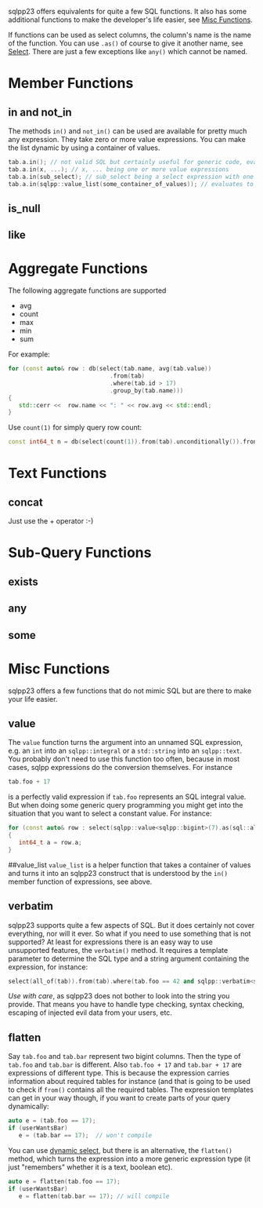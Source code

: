 sqlpp23 offers equivalents for quite a few SQL functions. It also has some additional functions to make the developer's life easier, see [Misc Functions](#Misc-Functions).

If functions can be used as select columns, the column's name is the name of the function. You can use `.as()` of course to give it another name, see [Select](Select.md). There are just a few exceptions like `any()` which cannot be named.

# Member Functions
## in and not_in
The methods `in()` and `not_in()` can be used are available for pretty much any expression. They take zero or more value expressions. You can make the list dynamic by using a container of values.

```C++
tab.a.in(); // not valid SQL but certainly useful for generic code, evaluates to a false expression (version 0.35 and later).
tab.a.in(x, ...); // x, ... being one or more value expressions
tab.a.in(sub_select); // sub_select being a select expression with one result column of appropriate type.
tab.a.in(sqlpp::value_list(some_container_of_values)); // evaluates to a false expression in case of an empty container
```

## is_null
## like

# Aggregate Functions
The following aggregate functions are supported
  * avg
  * count
  * max
  * min
  * sum

For example:
```C++
for (const auto& row : db(select(tab.name, avg(tab.value))
                             .from(tab)
                             .where(tab.id > 17)
                             .group_by(tab.name)))
{
   std::cerr <<  row.name << ": " << row.avg << std::endl;
}
```

Use `count(1)` for simply query row count:
```C++
const int64_t n = db(select(count(1)).from(tab).unconditionally()).front().count;
``` 

# Text Functions
## concat
Just use the + operator :-)

# Sub-Query Functions
## exists
## any
## some

# Misc Functions
sqlpp23 offers a few functions that do not mimic SQL but are there to make your life easier.

## value
The `value` function turns the argument into an unnamed SQL expression, e.g. an `int` into an `sqlpp::integral` or a `std::string` into an `sqlpp::text`. You probably don't need to use this function too often, because in most cases, sqlpp expressions do the conversion themselves. For instance
```C++
tab.foo + 17
```
is a perfectly valid expression if `tab.foo` represents an SQL integral value. But when doing some generic query programming you might get into the situation that you want to select a constant value. For instance:
```C++
for (const auto& row : select(sqlpp::value<sqlpp::bigint>(7).as(sql::alias::a)).from(tab)))
{
   int64_t a = row.a;
}
```

##value_list
`value_list` is a helper function that takes a container of values and turns it into an sqlpp23 construct that is understood by the `in()` member function of expressions, see above.

## verbatim
sqlpp23 supports quite a few aspects of SQL. But it does certainly not cover everything, nor will it ever. So what if you need to use something that is not supported? At least for expressions there is an easy way to use unsupported features, the `verbatim()` method. It requires a template parameter to determine the SQL type and a string argument containing the expression, for instance:
```C++
select(all_of(tab)).from(tab).where(tab.foo == 42 and sqlpp::verbatim<sqlpp::boolean>("mighty special feature"));
```
_Use with care_, as sqlpp23 does not bother to look into the string you provide. That means you have to handle type checking, syntax checking, escaping of injected evil data from your users, etc.

## flatten
Say `tab.foo` and `tab.bar` represent two bigint columns. Then the type of `tab.foo` and `tab.bar` is different. Also `tab.foo + 17` and `tab.bar + 17` are expressions of different type. This is because the expression carries information about required tables for instance (and that is going to be used to check if `from()` contains all the required tables.
The expression templates can get in your way though, if you want to create parts of your query dynamically:
```C++
auto e = (tab.foo == 17);
if (userWantsBar)
   e = (tab.bar == 17);  // won't compile
```
You can use [dynamic select](Dynamic-Select.md), but there is an alternative, the `flatten()` method, which turns the expression into a more generic expression type (it just "remembers" whether it is a text, boolean etc).
```C++
auto e = flatten(tab.foo == 17);
if (userWantsBar)
   e = flatten(tab.bar == 17); // will compile
```
